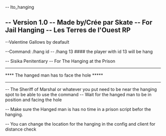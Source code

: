 -- lto_hanging 

-- Version 1.0
-- Made by/Crée par Skate
-- For Jail Hanging
-- Les Terres de l'Ouest RP
--------------------------

--Valentine Gallows by deafault

--Command: /hang id
--  /hang 13 #### the player with id 13 will be hang

-- Sisika Penitentiary
-- For The Hanging at the Prison

***********************************************
****  The hanged man has to face the hole *****
***********************************************

-- The Sheriff of Marshal or whatever you put need to be near the hanging spot to be able to use the command
-- Wait for the hanged man to be in position and facing the hole


-- Make sure the Hanged man is has no time in a prison script befor the hanging.


-- You can change the location for the hanging in the config and client for distance check
